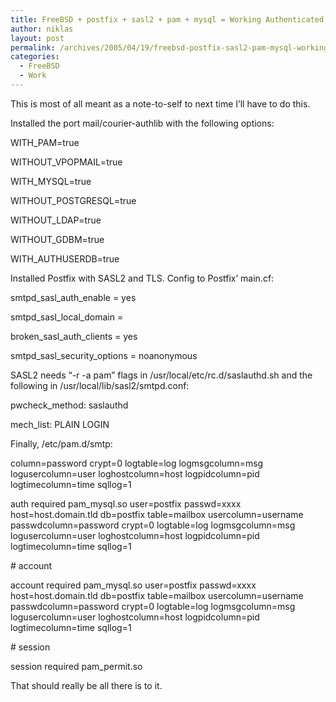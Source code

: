 ```yaml
---
title: FreeBSD + postfix + sasl2 + pam + mysql = Working Authenticated SMTP
author: niklas
layout: post
permalink: /archives/2005/04/19/freebsd-postfix-sasl2-pam-mysql-working-authenticated-smtp/
categories:
  - FreeBSD
  - Work
---
```

This is most of all meant as a note-to-self to next time I&#8217;ll have to do this. 

Installed the port mail/courier-authlib with the following options:  
  
WITH_PAM=true  
  
WITHOUT_VPOPMAIL=true  
  
WITH_MYSQL=true  
  
WITHOUT_POSTGRESQL=true  
  
WITHOUT_LDAP=true  
  
WITHOUT_GDBM=true  
  
WITH_AUTHUSERDB=true 

Installed Postfix with SASL2 and TLS. Config to Postfix&#8217; main.cf:  
  
smtpd\_sasl\_auth_enable = yes  
  
smtpd\_sasl\_local_domain =  
  
broken\_sasl\_auth_clients = yes  
  
smtpd\_sasl\_security_options = noanonymous 

SASL2 needs &#8220;-r -a pam&#8221; flags in /usr/local/etc/rc.d/saslauthd.sh and the following in /usr/local/lib/sasl2/smtpd.conf:  
  
pwcheck_method: saslauthd  
  
mech_list: PLAIN LOGIN 

Finally, /etc/pam.d/smtp:  
  
column=password crypt=0 logtable=log logmsgcolumn=msg logusercolumn=user loghostcolumn=host logpidcolumn=pid logtimecolumn=time sqllog=1 

auth required pam_mysql.so user=postfix passwd=xxxx host=host.domain.tld db=postfix table=mailbox usercolumn=username passwdcolumn=password crypt=0 logtable=log logmsgcolumn=msg logusercolumn=user loghostcolumn=host logpidcolumn=pid logtimecolumn=time sqllog=1 

\# account  
  
account required pam_mysql.so user=postfix passwd=xxxx host=host.domain.tld db=postfix table=mailbox usercolumn=username passwdcolumn=password crypt=0 logtable=log logmsgcolumn=msg logusercolumn=user loghostcolumn=host logpidcolumn=pid logtimecolumn=time sqllog=1 

\# session  
  
session required pam_permit.so 

That should really be all there is to it.